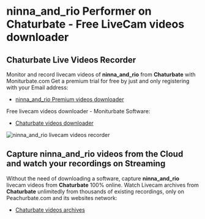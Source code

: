 # ninna_and_rio Performer on Chaturbate - Free LiveCam videos downloader

## Chaturbate Live Videos Recorder

Monitor and record livecam videos of **ninna_and_rio** from **Chaturbate** with Moniturbate.com
Get a premium trial for free by just and only registering with your Email address:
* [ninna_and_rio Premium videos downloader](https://moniturbate.com/request-demo-licence-key.html)

Free livecam videos downloader - Moniturbate Software:
* [Chaturbate videos downloader](https://moniturbate.com/moniturbate-download-software.html)

![ninna_and_rio livecam videos recorder](https://peachurnet.com/templates/moniturbate-software.png)


## Capture ninna_and_rio videos from the Cloud and watch your recordings on Streaming

Without the need of downloading a software, capture **ninna_and_rio** livecam videos from **Chaturbate** 100% online.
Watch Livecam archives from **Chaturbate** unlimitedly from thousands of existing recordings, only on Peachurbate.com and its websites network:
* [Chaturbate videos archives](https://peachurnet.com/)